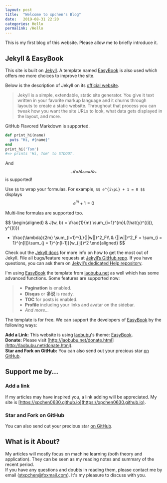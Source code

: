 ```yaml
---
layout: post
title:  "Welcome to xpchen's Blog"
date:   2019-08-31 22:20
categories: Hello
permalink: /Hello
---
```


This is my first blog of this website. Please allow me to briefly introduce it.

<!--more-->

## Jekyll & EasyBook ##

This site is built on [Jekyll][jekyll]. A template named [EasyBook][github-easybook] is also used which offers me more choices to improve the site.

Below is the description of Jekyll on its [official website](https://jekyllrb.com/docs/).

> Jekyll is a simple, extendable, static site generator. You give it text written in your favorite markup language and it churns through layouts to create a static website. Throughout that process you can tweak how you want the site URLs to look, what data gets displayed in the layout, and more.

GitHub Flavored Markdown is supported.

```ruby
def print_hi(name)
  puts "Hi, #{name}"
end
print_hi('Tom')
#=> prints 'Hi, Tom' to STDOUT.
```

And $$\mathcal{ Mathematics }$$ is supported!

Use `$$` to wrap your formulas. For example, `$$ e^{i\pi} + 1 = 0 $$` displays $$  e^{i\pi} + 1 = 0  $$

Multi-line formulas are supported too.

$$
\begin{aligned}
& J(w, b) = \frac{1}{m} \sum_{i=1}^{m}L(\hat{y}^{(i)}, y^{(i)})
+ \frac{\lambda}{2m} \sum_{l=1}^{L}{||w||}^2_F\\\\
& {||w||}^2_F = \sum_{i = 1}^{n[l]}\sum_{j = 1}^{n[l-1]}(w_{ij})^2
\end{aligned}
$$

Check out the [Jekyll docs][jekyll] for more info on how to get the most out of Jekyll. File all bugs/feature requests at [Jekyll’s GitHub repo][jekyll-gh]. If you have questions, you can ask them on [Jekyll’s dedicated Help repository][jekyll-help].

I'm using [EasyBook][github-easybook] the template from [laobubu.net](http://laobubu.net) as well which has some advanced functions. Some features are supported now:

> * **Pagination** is enabled.
> * **Disqus** or **多说** is ready.
> * **TOC** for posts is enabled.
> * **Profile** including your links and avatar on the sidebar.
> * *And more...*

The template is for free. We can support the developers of [EasyBook][github-easybook] by the following ways:  

**Add a Link:** This website is using [laobubu](http://laobubu.net)'s theme: [EasyBook][github-easybook].  
**Donate:** Please visit [http://laobubu.net/donate.html](http://laobubu.net/donate.html).  
**Star and Fork on GitHub:** You can also send out your precious star [on GitHub][github-easybook].

## Support me by... ##

### Add a link ###

If my articles may have inspired you, a link adding will be appreciated. My site is [https://xpchen0630.github.io](https://xpchen0630.github.io).

### Star and Fork on GitHub ###

You can also send out your precious star [on GitHub](https://github.com/xpchen0630/xpchen0630.github.io).

## What is it About? ##

My articles will mostly focus on machine learning (both theory and application). They can be seen as my reading notes and summary of the recent period.  
If you have any questions and doubts in reading them, please contact me by email (stxpchen@foxmail.com). It's my pleasure to discuss with you.

[jekyll]:      http://jekyllrb.com
[jekyll-gh]:   https://github.com/jekyll/jekyll
[jekyll-help]: https://github.com/jekyll/jekyll-help
[frontmatter]: http://jekyllrb.com/docs/frontmatter/
[github-easybook]: https://github.com/laobubu/jekyll-theme-EasyBook
